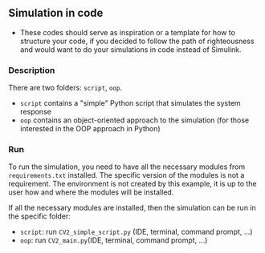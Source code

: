 ## Simulation in code
- These codes should serve as inspiration or a template for how to structure your code, if you decided to follow the path of righteousness and would want to do your simulations in code instead of Simulink.

### Description
There are two folders: `script`, `oop`.
- `script` contains a "simple" Python script that simulates the system response
- `oop` contains an object-oriented approach to the simulation (for those interested in the OOP approach in Python)

### Run
To run the simulation, you need to have all the necessary modules from `requirements.txt` installed. The specific version of the modules is not a requirement. The environment is not created by this example, it is up to the user how and where the modules will be installed.

If all the necessary modules are installed, then the simulation can be run in the specific folder:
- `script`: run `CV2_simple_script.py` (IDE, terminal, command prompt, ...)
- `oop`: run `CV2_main.py`(IDE, terminal, command prompt, ...)
